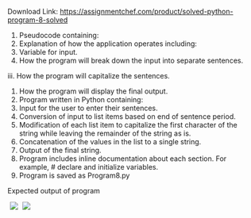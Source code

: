 Download Link: https://assignmentchef.com/product/solved-python-program-8-solved
<br>
<ol>

 <li>Pseudocode containing:</li>

 <li>Explanation of how the application operates including:</li>

 <li>Variable for input.</li>

 <li>How the program will break down the input into separate sentences.</li>

</ol>

iii. How the program will capitalize the sentences.

<ol>

 <li>How the program will display the final output.</li>

 <li>Program written in Python containing:</li>

 <li>Input for the user to enter their sentences.</li>

 <li>Conversion of input to list items based on end of sentence period.</li>

 <li>Modification of each list item to capitalize the first character of the string while leaving the remainder of the string as is.</li>

 <li>Concatenation of the values in the list to a single string.</li>

 <li>Output of the final string.</li>

 <li>Program includes inline documentation about each section. For example, # declare and initialize variables.</li>

 <li>Program is saved as Program8.py</li>

</ol>

Expected output of program

<img decoding="async" data-recalc-dims="1" data-src="https://i0.wp.com/www.ankitcodinghub.com/wp-content/uploads/2018/12/389.png?w=980&amp;ssl=1" class="aligncenter lazyload" src="data:image/gif;base64,R0lGODlhAQABAAAAACH5BAEKAAEALAAAAAABAAEAAAICTAEAOw==">

 <noscript>

  <img decoding="async" class="aligncenter" src="https://i0.wp.com/www.ankitcodinghub.com/wp-content/uploads/2018/12/389.png?w=980&amp;ssl=1" data-recalc-dims="1">

 </noscript>

<img decoding="async" data-recalc-dims="1" data-src="https://i0.wp.com/www.ankitcodinghub.com/wp-content/uploads/2018/12/375.png?w=980&amp;ssl=1" class="aligncenter lazyload" src="data:image/gif;base64,R0lGODlhAQABAAAAACH5BAEKAAEALAAAAAABAAEAAAICTAEAOw==">

 <noscript>

  <img decoding="async" class="aligncenter" src="https://i0.wp.com/www.ankitcodinghub.com/wp-content/uploads/2018/12/375.png?w=980&amp;ssl=1" data-recalc-dims="1">

 </noscript>